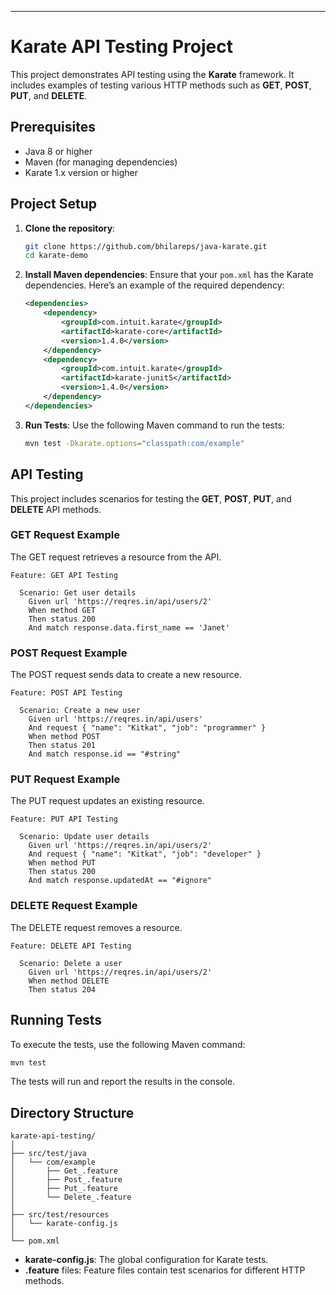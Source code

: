 

---

# Karate API Testing Project

This project demonstrates API testing using the **Karate** framework. It includes examples of testing various HTTP methods such as **GET**, **POST**, **PUT**, and **DELETE**.

## Prerequisites

- Java 8 or higher
- Maven (for managing dependencies)
- Karate 1.x version or higher

## Project Setup

1. **Clone the repository**:
   ```bash
   git clone https://github.com/bhilareps/java-karate.git
   cd karate-demo
   ```

2. **Install Maven dependencies**:
   Ensure that your `pom.xml` has the Karate dependencies. Here’s an example of the required dependency:

   ```xml
   <dependencies>
       <dependency>
           <groupId>com.intuit.karate</groupId>
           <artifactId>karate-core</artifactId>
           <version>1.4.0</version>
       </dependency>
       <dependency>
           <groupId>com.intuit.karate</groupId>
           <artifactId>karate-junit5</artifactId>
           <version>1.4.0</version>
       </dependency>
   </dependencies>
   ```

3. **Run Tests**:
   Use the following Maven command to run the tests:
   ```bash
   mvn test -Dkarate.options="classpath:com/example"
   ```

## API Testing

This project includes scenarios for testing the **GET**, **POST**, **PUT**, and **DELETE** API methods.

### GET Request Example
The GET request retrieves a resource from the API.

```cucumber
Feature: GET API Testing

  Scenario: Get user details
    Given url 'https://reqres.in/api/users/2'
    When method GET
    Then status 200
    And match response.data.first_name == 'Janet'
```

### POST Request Example
The POST request sends data to create a new resource.

```cucumber
Feature: POST API Testing

  Scenario: Create a new user
    Given url 'https://reqres.in/api/users'
    And request { "name": "Kitkat", "job": "programmer" }
    When method POST
    Then status 201
    And match response.id == "#string"
```

### PUT Request Example
The PUT request updates an existing resource.

```cucumber
Feature: PUT API Testing

  Scenario: Update user details
    Given url 'https://reqres.in/api/users/2'
    And request { "name": "Kitkat", "job": "developer" }
    When method PUT
    Then status 200
    And match response.updatedAt == "#ignore"
```

### DELETE Request Example
The DELETE request removes a resource.

```cucumber
Feature: DELETE API Testing

  Scenario: Delete a user
    Given url 'https://reqres.in/api/users/2'
    When method DELETE
    Then status 204
```

## Running Tests

To execute the tests, use the following Maven command:

```bash
mvn test
```

The tests will run and report the results in the console. 

## Directory Structure

```
karate-api-testing/
│
├── src/test/java
│   └── com/example
│       ├── Get_.feature
│       ├── Post_.feature
│       ├── Put_.feature
│       └── Delete_.feature
│
├── src/test/resources
│   └── karate-config.js
│
└── pom.xml
```

- **karate-config.js**: The global configuration for Karate tests.
- **.feature** files: Feature files contain test scenarios for different HTTP methods.

